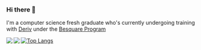 ### Hi there 👋

I'm a computer science fresh graduate who's currently undergoing training with [Deriv](https://deriv.com/) under the [Besquare Program](https://deriv.com/besquare/)

<img align="left" src="https://github-readme-stats.vercel.app/api?username=CRJoshuaa&theme=synthwave&show_icons=true"/>
<img align="left" src="https://github-readme-stats.vercel.app/api/top-langs/?username=CRJoshuaa&layout=compact&theme=synthwave&hide=jupyter%20notebook "/>

 [![Top Langs](https://github-readme-stats.vercel.app/api/top-langs/?username=CRJoshuaa&layout=compact&theme=synthwave&hide=jupyter%20notebook )](https://github.com/anuraghazra/github-readme-stats)


<!--
**CRJoshuaa/CRJoshuaa** is a ✨ _special_ ✨ repository because its `README.md` (this file) appears on your GitHub profile.

Here are some ideas to get you started:

- 🔭 I’m currently working on ...
- 🌱 I’m currently learning ...
- 👯 I’m looking to collaborate on ...
- 🤔 I’m looking for help with ...
- 💬 Ask me about ...
- 📫 How to reach me: ...
- 😄 Pronouns: ...
- ⚡ Fun fact: ...
-->
